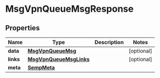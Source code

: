 
# MsgVpnQueueMsgResponse

## Properties
Name | Type | Description | Notes
------------ | ------------- | ------------- | -------------
**data** | [**MsgVpnQueueMsg**](MsgVpnQueueMsg.md) |  |  [optional]
**links** | [**MsgVpnQueueMsgLinks**](MsgVpnQueueMsgLinks.md) |  |  [optional]
**meta** | [**SempMeta**](SempMeta.md) |  | 



